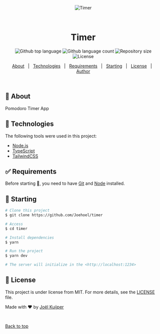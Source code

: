 <div align="center" id="top">
  <img src="./dist/apple-icon-180.72a342d3.png" alt="Timer" />

  &#xa0;

  <!-- <a href="https://timer.netlify.app">Demo</a> -->
</div>

<h1 align="center">Timer</h1>

<p align="center">
  <img alt="Github top language" src="https://img.shields.io/github/languages/top/Joehoel/timer?color=56BEB8">

  <img alt="Github language count" src="https://img.shields.io/github/languages/count/Joehoel/timer?color=56BEB8">

  <img alt="Repository size" src="https://img.shields.io/github/repo-size/Joehoel/timer?color=56BEB8">

  <img alt="License" src="https://img.shields.io/github/license/Joehoel/timer?color=56BEB8">

  <!-- <img alt="Github issues" src="https://img.shields.io/github/issues/Joehoel/timer?color=56BEB8" /> -->

  <!-- <img alt="Github forks" src="https://img.shields.io/github/forks/Joehoel/timer?color=56BEB8" /> -->

  <!-- <img alt="Github stars" src="https://img.shields.io/github/stars/Joehoel/timer?color=56BEB8" /> -->
</p>

<!-- Status -->

<!-- <h4 align="center">
	🚧  Timer 🚀 Under construction...  🚧
</h4>

<hr> -->

<p align="center">
  <a href="#dart-about">About</a> &#xa0; | &#xa0;
  <a href="#rocket-technologies">Technologies</a> &#xa0; | &#xa0;
  <a href="#white_check_mark-requirements">Requirements</a> &#xa0; | &#xa0;
  <a href="#checkered_flag-starting">Starting</a> &#xa0; | &#xa0;
  <a href="#memo-license">License</a> &#xa0; | &#xa0;
  <a href="https://github.com/Joehoel" target="_blank">Author</a>
</p>

<br>

## :dart: About ##

Pomodoro Timer App

## :rocket: Technologies ##

The following tools were used in this project:

- [Node.js](https://nodejs.org/en/)
- [TypeScript](https://www.typescriptlang.org/)
- [TailwindCSS](https://tailwindcss.com/)

## :white_check_mark: Requirements ##

Before starting :checkered_flag:, you need to have [Git](https://git-scm.com) and [Node](https://nodejs.org/en/) installed.

## :checkered_flag: Starting ##

```bash
# Clone this project
$ git clone https://github.com/Joehoel/timer

# Access
$ cd timer

# Install dependencies
$ yarn

# Run the project
$ yarn dev

# The server will initialize in the <http://localhost:1234>
```

## :memo: License ##

This project is under license from MIT. For more details, see the [LICENSE](LICENSE) file.


Made with :heart: by <a href="https://github.com/Joehoel" target="_blank">Joël Kuijper</a>

&#xa0;

<a href="#top">Back to top</a>
